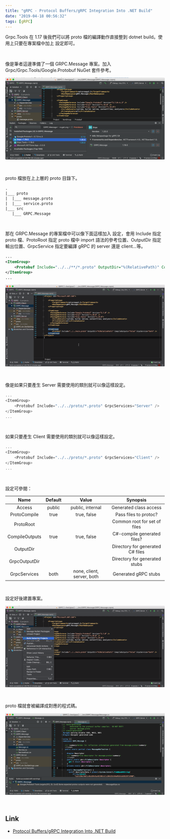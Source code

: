 ```yaml
---
title: "gRPC - Protocol Buffers/gRPC Integration Into .NET Build"
date: "2019-04-18 00:56:32"
tags: [gRPC]
---
```



Grpc.Tools 在 1.17 後我們可以將 proto 檔的編譯動作直接整到 dotnet build。使用上只要在專案檔中加上 <Protobuf> 設定即可。    

<!-- More -->

<br/>


像是筆者這邊準備了一個 GRPC.Message 專案。加入 Grpc/Grpc.Tools/Google.Protobuf NuGet 套件參考。  

![1.png](1.png)

<br/>


proto 檔放在上上層的 proto 目錄下。  

```
.
|___ proto
|  |___ message.proto
|  |___ service.proto
|___ src
   |___ GRPC.Message
```

<br/>


那在 GRPC.Message 的專案檔中可以像下面這樣加入 <Protobuf> 設定，會用 Include 指定 proto 檔、ProtoRoot 指定 proto 檔中 import 語法的參考位置、OutputDir 指定輸出位置、GrpcService 指定要編譯 gRPC 的 server 還是 client...等。  

```xml
...
<ItemGroup>
    <Protobuf Include="../../**/*.proto" OutputDir="%(RelativePath)" CompileOutputs="false" GrpcService="both" />
</ItemGroup>
...
```

![2.png](2.png)

<br/>


像是如果只要產生 Server 需要使用的類別就可以像這樣設定。  

```C#
...
<ItemGroup>
    <Protobuf Include="../../proto/*.proto" GrpcServices="Server" />
</ItemGroup>
...
```

<br/>


如果只要產生 Client 需要使用的類別就可以像這樣設定。  

```C#
...
<ItemGroup>
    <Protobuf Include="../../proto/*.proto" GrpcServices="Client" />
</ItemGroup>
...
```

<br/>


設定可參閱：  

| Name | Default | Value | Synopsis |
|:-----:|:-----:|:-----:|:-----:|
| Access | public | public, internal | Generated class access |
| ProtoCompile | true | true, false | Pass files to protoc? |
| ProtoRoot |  |  | Common root for set of files |
| CompileOutputs | true | true, false | C#-compile generated files? |
| OutputDir | | | Directory for generated C# files |
| GrpcOutputDir | | | Directory for generated stubs |
| GrpcServices | both | none, client, server, both | Generated gRPC stubs |

<br/>


設定好後建置專案。  

![3.png](3.png)

<br/>


proto 檔就會被編譯成對應的程式碼。  

![4.png](4.png)

<br/>


Link
----
* [Protocol Buffers/gRPC Integration Into .NET Build](https://chromium.googlesource.com/external/github.com/grpc/grpc/+/HEAD/src/csharp/BUILD-INTEGRATION.md)
